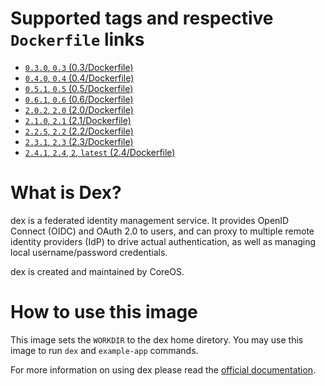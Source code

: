 # Supported tags and respective `Dockerfile` links

* [`0.3.0`, `0.3` (0.3/Dockerfile)](https://github.com/sticksnleaves/docker-dex/blob/c2decd41f8d53bc2d5698353160d7669bcb8a7e0/Dockerfile)
* [`0.4.0`, `0.4` (0.4/Dockerfile)](https://github.com/sticksnleaves/docker-dex/blob/543bdee7c7d83c073bec144434c1e603f092a3d4/Dockerfile)
* [`0.5.1`, `0.5` (0.5/Dockerfile)](https://github.com/sticksnleaves/docker-dex/blob/b0f7a49be3aa4b7515ab2f86bc70b8ccc25817a8/Dockerfile)
* [`0.6.1`, `0.6` (0.6/Dockerfile)](https://github.com/sticksnleaves/docker-dex/blob/80917106361c2d33a075483dbb73b6bf6d4f7990/Dockerfile)
* [`2.0.2`, `2.0` (2.0/Dockerfile)](https://github.com/sticksnleaves/docker-dex/blob/77dfccb7ecddd35ffe8b26fda98d0484a99344da/Dockerfile)
* [`2.1.0`, `2.1` (2.1/Dockerfile)](https://github.com/sticksnleaves/docker-dex/blob/505743678b7b84c9de37220e72f595aaaf81322d/Dockerfile)
* [`2.2.5`, `2.2` (2.2/Dockerfile)](https://github.com/sticksnleaves/docker-dex/blob/896f7519093601f9b79dac38845e1fbda5b74628/Dockerfile)
* [`2.3.1`, `2.3` (2.3/Dockerfile)](https://github.com/sticksnleaves/docker-dex/blob/de60fe0f9ee60076098b916edc507d3cb305a522/Dockerfile)
* [`2.4.1`, `2.4`, `2`, `latest` (2.4/Dockerfile)](https://github.com/sticksnleaves/docker-dex/blob/3d88bb1d16e1e631ebb60176d036d920ec9a89b7/Dockerfile)

# What is Dex?

dex is a federated identity management service. It provides OpenID Connect (OIDC) and OAuth 2.0 to users, and can proxy to multiple remote identity providers (IdP) to drive actual authentication, as well as managing local username/password credentials.

dex is created and maintained by CoreOS.

# How to use this image

This image sets the `WORKDIR` to the dex home diretory. You may use this image to run `dex` and `example-app` commands.

For more information on using dex please read the [official documentation](https://github.com/coreos/dex/tree/v2.1.0#documentation).
